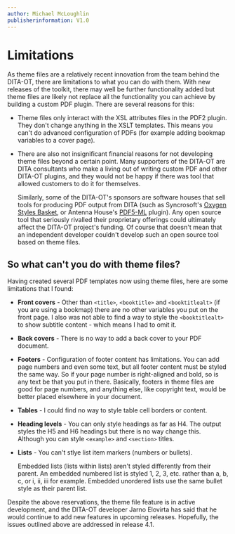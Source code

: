 ```yaml
---
author: Michael McLoughlin
publisherinformation: V1.0
---
```


# Limitations

As theme files are a relatively recent innovation from the team behind the DITA-OT, there are limitations to what you can do with them. With new releases of the toolkit, there may well be further functionality added but theme files are likely not replace all the functionality you can achieve by building a custom PDF plugin. There are several reasons for this:

-   Theme files only interact with the XSL attributes files in the PDF2 plugin. They don't change anything in the XSLT templates. This means you can't do advanced configuration of PDFs (for example adding bookmap variables to a cover page).

-   There are also not insignificant financial reasons for not developing theme files beyond a certain point. Many supporters of the DITA-OT are DITA consultants who make a living out of writing custom PDF and other DITA-OT plugins, and they would not be happy if there was tool that allowed customers to do it for themselves.

    Similarly, some of the DITA-OT's sponsors are software houses that sell tools for producing PDF output from DITA (such as Syncrosoft's [Oxygen Styles Basket](https://www.oxygenxml.com/styles_basket.html), or Antenna House's [PDF5-ML](https://www.antennahouse.com/dita) plugin). Any open source tool that seriously rivalled their proprietary offerings could ultimately affect the DITA-OT project's funding. Of course that doesn't mean that an independent developer couldn't develop such an open source tool based on theme files.


## So what can't you do with theme files?

Having created several PDF templates now using theme files, here are some limitations that I found:

-   **Front covers** - Other than `<title>`, `<booktitle>` and `<booktitlealt>` (if you are using a bookmap) there are no other variables you put on the front page. I also was not able to find a way to style the `<booktitlealt>` to show subtitle content - which means I had to omit it.

-   **Back covers** - There is no way to add a back cover to your PDF document.

-   **Footers** - Configuration of footer content has limitations. You can add page numbers and even some text, but all footer content must be styled the same way. So if your page number is right-aligned and bold, so is any text be that you put in there. Basically, footers in theme files are good for page numbers, and anything else, like copyright text, would be better placed elsewhere in your document.

-   **Tables** - I could find no way to style table cell borders or content.

-   **Heading levels** - You can only style headings as far as H4. The output styles the H5 and H6 headings but there is no way change this. Although you can style `<example>` and `<section>` titles.

-   **Lists** - You can't stlye list item markers (numbers or bullets).

    Embedded lists (lists within lists) aren't styled differently from their parent. An embedded numbered list is styled 1, 2, 3, etc. rather than a, b, c, or i, ii, iii for example. Embedded unordered lists use the same bullet style as their parent list.

Despite the above reservations, the theme file feature is in active development, and the DITA-OT developer Jarno Elovirta has said that he would continue to add new features in upcoming releases. Hopefully, the issues outlined above are addressed in release 4.1.
